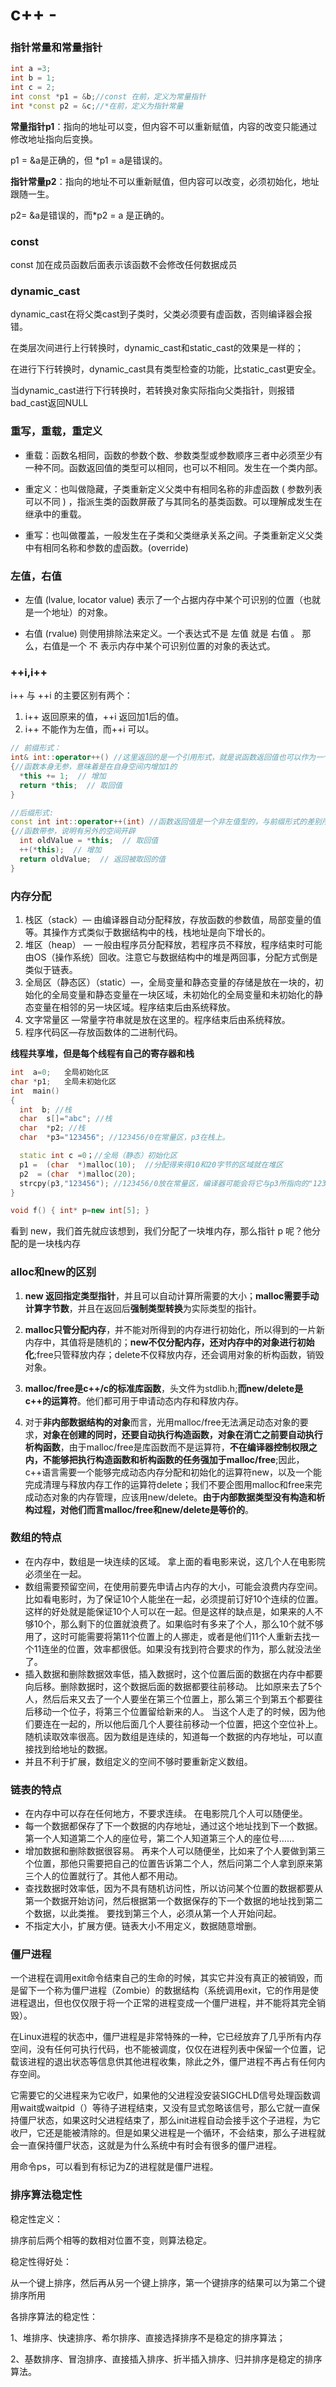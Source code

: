 # c++ -
### 指针常量和常量指针
```c++
int a =3;
int b = 1;
int c = 2;
int const *p1 = &b;//const 在前，定义为常量指针
int *const p2 = &c;//*在前，定义为指针常量 
```
**常量指针p1**：指向的地址可以变，但内容不可以重新赋值，内容的改变只能通过修改地址指向后变换。

p1 = &a是正确的，但 *p1 = a是错误的。

**指针常量p2**：指向的地址不可以重新赋值，但内容可以改变，必须初始化，地址跟随一生。

p2= &a是错误的，而*p2 = a 是正确的。

### const
const 加在成员函数后面表示该函数不会修改任何数据成员

### dynamic_cast
dynamic_cast在将父类cast到子类时，父类必须要有虚函数，否则编译器会报错。

在类层次间进行上行转换时，dynamic_cast和static_cast的效果是一样的；

在进行下行转换时，dynamic_cast具有类型检查的功能，比static_cast更安全。

当dynamic_cast进行下行转换时，若转换对象实际指向父类指针，则报错bad_cast返回NULL

### 重写，重载，重定义

- 重载：函数名相同，函数的参数个数、参数类型或参数顺序三者中必须至少有一种不同。函数返回值的类型可以相同，也可以不相同。发生在一个类内部。

- 重定义：也叫做隐藏，子类重新定义父类中有相同名称的非虚函数 ( 参数列表可以不同 ) ，指派生类的函数屏蔽了与其同名的基类函数。可以理解成发生在继承中的重载。

- 重写：也叫做覆盖，一般发生在子类和父类继承关系之间。子类重新定义父类中有相同名称和参数的虚函数。(override)

### 左值，右值

- 左值 (lvalue, locator value) 表示了一个占据内存中某个可识别的位置（也就是一个地址）的对象。

- 右值 (rvalue) 则使用排除法来定义。一个表达式不是 左值 就是 右值 。 那么，右值是一个 不 表示内存中某个可识别位置的对象的表达式。


### ++i,i++

i++ 与 ++i 的主要区别有两个：

1. i++ 返回原来的值，++i 返回加1后的值。
2. i++ 不能作为左值，而++i 可以。

```c++
// 前缀形式：
int& int::operator++() //这里返回的是一个引用形式，就是说函数返回值也可以作为一个左值使用
{//函数本身无参，意味着是在自身空间内增加1的
  *this += 1;  // 增加
  return *this;  // 取回值
}

//后缀形式:
const int int::operator++(int) //函数返回值是一个非左值型的，与前缀形式的差别所在。
{//函数带参，说明有另外的空间开辟
  int oldValue = *this;  // 取回值
  ++(*this);  // 增加
  return oldValue;  // 返回被取回的值
}
```

### 内存分配
1. 栈区（stack）— 由编译器自动分配释放，存放函数的参数值，局部变量的值等。其操作方式类似于数据结构中的栈，栈地址是向下增长的。
2. 堆区（heap） — 一般由程序员分配释放，若程序员不释放，程序结束时可能由OS（操作系统）回收。注意它与数据结构中的堆是两回事，分配方式倒是类似于链表。
3. 全局区（静态区）（static）—，全局变量和静态变量的存储是放在一块的，初始化的全局变量和静态变量在一块区域，未初始化的全局变量和未初始化的静态变量在相邻的另一块区域。程序结束后由系统释放。
4. 文字常量区 —常量字符串就是放在这里的。程序结束后由系统释放。
5. 程序代码区—存放函数体的二进制代码。

**线程共享堆，但是每个线程有自己的寄存器和栈**

```c++
int  a=0;   全局初始化区    
char *p1;   全局未初始化区    
int  main()    
{    
  int  b; //栈    
  char  s[]="abc"; //栈    
  char  *p2; //栈    
  char  *p3="123456"; //123456/0在常量区，p3在栈上。    

  static int c =0；//全局（静态）初始化区    
  p1 =  (char  *)malloc(10);  //分配得来得10和20字节的区域就在堆区
  p2  = (char  *)malloc(20);       
  strcpy(p3,"123456"); //123456/0放在常量区，编译器可能会将它与p3所指向的"123456"  优化成一个地方。    
}  
```


```c++
void f() { int* p=new int[5]; }
```
看到 new，我们首先就应该想到，我们分配了一块堆内存，那么指针 p 呢？他分配的是一块栈内存

### alloc和new的区别
1. **new 返回指定类型指针**，并且可以自动计算所需要的大小；**malloc需要手动计算字节数**，并且在返回后**强制类型转换**为实际类型的指针。

2. **malloc只管分配内存**，并不能对所得到的内存进行初始化，所以得到的一片新内存中，其值将是随机的；**new不仅分配内存，还对内存中的对象进行初始化**;free只管释放内存；delete不仅释放内存，还会调用对象的析构函数，销毁对象。

3. **malloc/free是c++/c的标准库函数**，头文件为stdlib.h;**而new/delete是c++的运算符**。他们都可用于申请动态内存和释放内存。

4. 对于**非内部数据结构的对象**而言，光用malloc/free无法满足动态对象的要求，**对象在创建的同时，还要自动执行构造函数，对象在消亡之前要自动执行析构函数**，由于malloc/free是库函数而不是运算符，**不在编译器控制权限之内，不能够把执行构造函数和析构函数的任务强加于malloc/free**;因此，c++语言需要一个能够完成动态内存分配和初始化的运算符new，以及一个能完成清理与释放内存工作的运算符delete；我们不要企图用malloc和free来完成动态对象的内存管理，应该用new/delete。**由于内部数据类型没有构造和析构过程，对他们而言malloc/free和new/delete是等价的**。




### 数组的特点
- 在内存中，数组是一块连续的区域。 拿上面的看电影来说，这几个人在电影院必须坐在一起。
- 数组需要预留空间，在使用前要先申请占内存的大小，可能会浪费内存空间。 比如看电影时，为了保证10个人能坐在一起，必须提前订好10个连续的位置。这样的好处就是能保证10个人可以在一起。但是这样的缺点是，如果来的人不够10个，那么剩下的位置就浪费了。如果临时有多来了个人，那么10个就不够用了，这时可能需要将第11个位置上的人挪走，或者是他们11个人重新去找一个11连坐的位置，效率都很低。如果没有找到符合要求的作为，那么就没法坐了。
- 插入数据和删除数据效率低，插入数据时，这个位置后面的数据在内存中都要向后移。删除数据时，这个数据后面的数据都要往前移动。 比如原来去了5个人，然后后来又去了一个人要坐在第三个位置上，那么第三个到第五个都要往后移动一个位子，将第三个位置留给新来的人。 当这个人走了的时候，因为他们要连在一起的，所以他后面几个人要往前移动一个位置，把这个空位补上。
随机读取效率很高。因为数组是连续的，知道每一个数据的内存地址，可以直接找到给地址的数据。
- 并且不利于扩展，数组定义的空间不够时要重新定义数组。

### 链表的特点
- 在内存中可以存在任何地方，不要求连续。 在电影院几个人可以随便坐。
- 每一个数据都保存了下一个数据的内存地址，通过这个地址找到下一个数据。 第一个人知道第二个人的座位号，第二个人知道第三个人的座位号……
- 增加数据和删除数据很容易。 再来个人可以随便坐，比如来了个人要做到第三个位置，那他只需要把自己的位置告诉第二个人，然后问第二个人拿到原来第三个人的位置就行了。其他人都不用动。
- 查找数据时效率低，因为不具有随机访问性，所以访问某个位置的数据都要从第一个数据开始访问，然后根据第一个数据保存的下一个数据的地址找到第二个数据，以此类推。 要找到第三个人，必须从第一个人开始问起。
- 不指定大小，扩展方便。链表大小不用定义，数据随意增删。


### 僵尸进程
一个进程在调用exit命令结束自己的生命的时候，其实它并没有真正的被销毁，而是留下一个称为僵尸进程（Zombie）的数据结构（系统调用exit，它的作用是使进程退出，但也仅仅限于将一个正常的进程变成一个僵尸进程，并不能将其完全销毁）。

在Linux进程的状态中，僵尸进程是非常特殊的一种，它已经放弃了几乎所有内存空间，没有任何可执行代码，也不能被调度，仅仅在进程列表中保留一个位置，记载该进程的退出状态等信息供其他进程收集，除此之外，僵尸进程不再占有任何内存空间。

它需要它的父进程来为它收尸，如果他的父进程没安装SIGCHLD信号处理函数调用wait或waitpid（）等待子进程结束，又没有显式忽略该信号，那么它就一直保持僵尸状态，如果这时父进程结束了，那么init进程自动会接手这个子进程，为它收尸，它还是能被清除的。但是如果父进程是一个循环，不会结束，那么子进程就会一直保持僵尸状态，这就是为什么系统中有时会有很多的僵尸进程。

用命令ps，可以看到有标记为Z的进程就是僵尸进程。

### 排序算法稳定性

稳定性定义：

排序前后两个相等的数相对位置不变，则算法稳定。

稳定性得好处：

从一个键上排序，然后再从另一个键上排序，第一个键排序的结果可以为第二个键排序所用

各排序算法的稳定性：

1、堆排序、快速排序、希尔排序、直接选择排序不是稳定的排序算法；

2、基数排序、冒泡排序、直接插入排序、折半插入排序、归并排序是稳定的排序算法。


